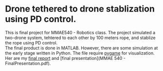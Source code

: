 # Drone tethered to drone stablization using PD control.
This is final project for MMAE540 - Robotics class. The project simulated a two-drone system, tehtered to each other by 100 meters rope, and stablize the rope using PD control. 
<br/>
The final product is done in MATLAB. However, there are some simulation at the early stage written in Python. The file require [pygame](https://www.pygame.org/news) for visualization.
<br/>
Her are my [final report](MMAE540_ProjectReport.pdf) and [final presentation](MMAE 540 - FinalPresentation.pdf).